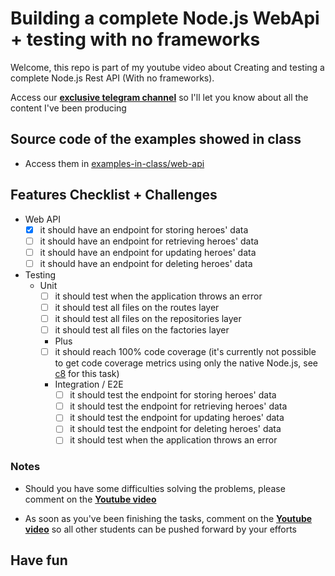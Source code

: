 # Building a complete Node.js WebApi + testing with no frameworks

Welcome, this repo is part of my youtube video about Creating and testing a complete Node.js Rest API (With no frameworks). 

Access our [**exclusive telegram channel**](https://bit.ly/ErickWendelContentHub) so I'll let you know about all the content I've been producing 

## Source code of the examples showed in class

- Access them in [examples-in-class/web-api](./examples-in-class/web-api)

## Features Checklist + Challenges

- Web API
  - [x] it should have an endpoint for storing heroes' data
  - [ ] it should have an endpoint for retrieving heroes' data
  - [ ] it should have an endpoint for updating heroes' data
  - [ ] it should have an endpoint for deleting heroes' data

- Testing
  - Unit
    - [ ] it should test when the application throws an error
    - [ ] it should test all files on the routes layer
    - [ ] it should test all files on the repositories layer
    - [ ] it should test all files on the factories layer
    - Plus
    - [ ] it should reach 100% code coverage (it's currently not possible to get code coverage metrics using only the native Node.js, see [c8](https://www.npmjs.com/package/c8) for this task)

    - Integration / E2E
      - [ ] it should test the endpoint for storing heroes' data
      - [ ] it should test the endpoint for retrieving heroes' data
      - [ ] it should test the endpoint for updating heroes' data
      - [ ] it should test the endpoint for deleting heroes' data
      - [ ] it should test when the application throws an error

### Notes

- Should you have some difficulties solving the problems, please comment on the [**Youtube video**](https://youtu.be/xR4D2bp8_S0)

- As soon as you've been finishing the tasks, comment on the  [**Youtube video**](https://youtu.be/xR4D2bp8_S0) so all other students can be pushed forward by your efforts

## Have fun
